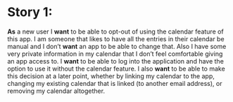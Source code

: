# Story 1:
**As** a new user I **want** to be able to opt-out of using the calendar feature of this app. I am someone that likes to have all the entries in their calendar be manual and I don’t **want** an app to be able to change that. Also I have some very private information in my calendar that I don’t feel comfortable giving an app access to. I **want** to be able to log into the application and have the option to use it without the calendar feature. I also **want** to be able to make this decision at a later point, whether by linking my calendar to the app, changing my existing calendar that is linked (to another email address), or removing my calendar altogether.
